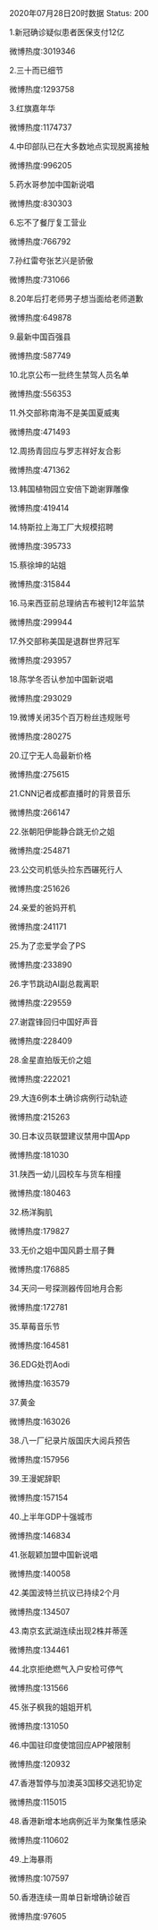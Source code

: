 2020年07月28日20时数据
Status: 200

1.新冠确诊疑似患者医保支付12亿

微博热度:3019346

2.三十而已细节

微博热度:1293758

3.红旗嘉年华

微博热度:1174737

4.中印部队已在大多数地点实现脱离接触

微博热度:996205

5.药水哥参加中国新说唱

微博热度:830303

6.忘不了餐厅复工营业

微博热度:766792

7.孙红雷夸张艺兴是骄傲

微博热度:731066

8.20年后打老师男子想当面给老师道歉

微博热度:649878

9.最新中国百强县

微博热度:587749

10.北京公布一批终生禁驾人员名单

微博热度:556353

11.外交部称南海不是美国夏威夷

微博热度:471493

12.周扬青回应与罗志祥好友合影

微博热度:471362

13.韩国植物园立安倍下跪谢罪雕像

微博热度:419414

14.特斯拉上海工厂大规模招聘

微博热度:395733

15.蔡徐坤的站姐

微博热度:315844

16.马来西亚前总理纳吉布被判12年监禁

微博热度:299944

17.外交部称美国是退群世界冠军

微博热度:293957

18.陈学冬否认参加中国新说唱

微博热度:293029

19.微博关闭35个百万粉丝违规账号

微博热度:280275

20.辽宁无人岛最新价格

微博热度:275615

21.CNN记者成都直播时的背景音乐

微博热度:266147

22.张朝阳伊能静合跳无价之姐

微博热度:254871

23.公交司机低头捡东西碾死行人

微博热度:251626

24.亲爱的爸妈开机

微博热度:241171

25.为了恋爱学会了PS

微博热度:233890

26.字节跳动AI副总裁离职

微博热度:229559

27.谢霆锋回归中国好声音

微博热度:228409

28.金星直拍版无价之姐

微博热度:222021

29.大连6例本土确诊病例行动轨迹

微博热度:215263

30.日本议员联盟建议禁用中国App

微博热度:181030

31.陕西一幼儿园校车与货车相撞

微博热度:180463

32.杨洋胸肌

微博热度:179827

33.无价之姐中国风爵士扇子舞

微博热度:176885

34.天问一号探测器传回地月合影

微博热度:172781

35.草莓音乐节

微博热度:164581

36.EDG处罚Aodi

微博热度:163579

37.黄金

微博热度:163026

38.八一厂纪录片版国庆大阅兵预告

微博热度:157956

39.王漫妮辞职

微博热度:157154

40.上半年GDP十强城市

微博热度:146834

41.张靓颖加盟中国新说唱

微博热度:140058

42.美国波特兰抗议已持续2个月

微博热度:134507

43.南京玄武湖连续出现2株并蒂莲

微博热度:134461

44.北京拒绝燃气入户安检可停气

微博热度:131566

45.张子枫我的姐姐开机

微博热度:131050

46.中国驻印度使馆回应APP被限制

微博热度:120932

47.香港暂停与加澳英3国移交逃犯协定

微博热度:115015

48.香港新增本地病例近半为聚集性感染

微博热度:110602

49.上海暴雨

微博热度:107597

50.香港连续一周单日新增确诊破百

微博热度:97605

